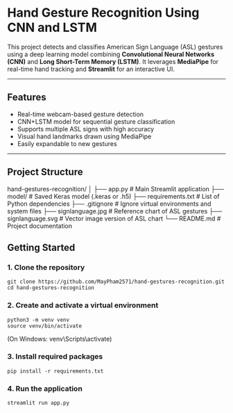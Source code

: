 # Hand Gesture Recognition Using CNN and LSTM

This project detects and classifies American Sign Language (ASL) gestures using a deep learning model combining **Convolutional Neural Networks (CNN)** and **Long Short-Term Memory (LSTM)**. It leverages **MediaPipe** for real-time hand tracking and **Streamlit** for an interactive UI.

---

## Features

- Real-time webcam-based gesture detection
- CNN+LSTM model for sequential gesture classification
- Supports multiple ASL signs with high accuracy
- Visual hand landmarks drawn using MediaPipe
- Easily expandable to new gestures

---

## Project Structure
hand-gestures-recognition/
│
├── app.py # Main Streamlit application
├── model/ # Saved Keras model (.keras or .h5)
├── requirements.txt # List of Python dependencies
├── .gitignore # Ignore virtual environments and system files
├── signlanguage.jpg # Reference chart of ASL gestures
├── signlanguage.svg # Vector image version of ASL chart
└── README.md # Project documentation

## Getting Started

### 1. Clone the repository

```
git clone https://github.com/MayPham2571/hand-gestures-recognition.git
cd hand-gestures-recognition
```
### 2. Create and activate a virtual environment
```
python3 -m venv venv
source venv/bin/activate  
```
(On Windows: venv\Scripts\activate)

### 3. Install required packages
```
pip install -r requirements.txt
```
### 4. Run the application
```
streamlit run app.py
```
